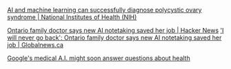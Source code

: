 
[AI and machine learning can successfully diagnose polycystic ovary syndrome | National Institutes of Health (NIH)](https://www.nih.gov/news-events/news-releases/ai-machine-learning-can-successfully-diagnose-polycystic-ovary-syndrome)

[Ontario family doctor says new AI notetaking saved her job | Hacker News](https://news.ycombinator.com/item?id=40244165)
['I will never go back': Ontario family doctor says new AI notetaking saved her job | Globalnews.ca](https://globalnews.ca/news/10463535/ontario-family-doctor-artificial-intelligence-notes/)

[Google's medical A.I. might soon answer questions about health](https://www.cnbc.com/2023/03/14/googles-medical-ai-might-soon-answer-questions-about-health.html?__source=iosappshare%7Ccom.apple.UIKit.activity.Mail)
